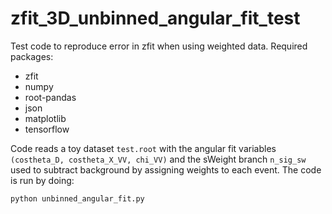 # zfit_3D_unbinned_angular_fit_test

Test code to reproduce error in zfit when using weighted data. Required packages:
 - zfit
 - numpy
 - root-pandas
 - json
 - matplotlib
 - tensorflow

Code reads a toy dataset `test.root` with the angular fit variables `(costheta_D, costheta_X_VV, chi_VV)` and the sWeight branch `n_sig_sw` used to subtract background by assigning weights to each event. The code is run by doing:
```
python unbinned_angular_fit.py
```
